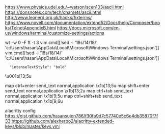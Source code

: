 https://www.physics.udel.edu/~watson/scen103/ascii.html
https://donsnotes.com/tech/charsets/ascii.html
http://www.leonerd.org.uk/hacks/fixterms/
https://www.novell.com/documentation/extend52/Docs/help/Composer/books/TelnetAppendixB.html
https://docs.microsoft.com/en-us/windows/terminal/customize-settings/actions

wt -w 0 -F ft -t 3
vim.cmd[[!sed -i '18s/14/18/' 'c:\\Users\\hasan\\AppData\\Local\Microsoft\\Windows Terminal\\settings.json']]
vim.cmd[[!sed -i '18s/18/14/' 'c:\\Users\\hasan\\AppData\\Local\Microsoft\\Windows Terminal\\settings.json']]


      "intenseTextStyle": "bold"

\u001b[13;5u <C-CR>

map  ctrl+enter      send_text normal,application \x1b[13;5u
map  shift+enter     send_text normal,application \x1b[13;2u
map  ctrl+tab        send_text normal,application \x1b[9;5u
map  ctrl+shift+tab  send_text normal,application \x1b[9;6u


alacritty config https://gist.github.com/hasansujon786/f30fa9d7c57740e5c6e4db35870f7f33
https://github.com/alexherbo2/alacritty-extended-keys/blob/master/keys.yml

